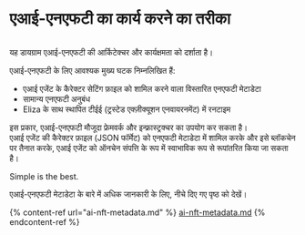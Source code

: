 # एआई-एनएफटी का कार्य करने का तरीका

<img src=".gitbook/assets/file.excalidraw.svg" alt="" class="gitbook-drawing">

यह डायग्राम एआई-एनएफटी की आर्किटेक्चर और कार्यक्षमता को दर्शाता है।  

एआई-एनएफटी के लिए आवश्यक मुख्य घटक निम्नलिखित हैं:

* एआई एजेंट के कैरेक्टर सेटिंग फ़ाइल को शामिल करने वाला विस्तारित एनएफटी मेटाडेटा  
* सामान्य एनएफटी अनुबंध  
* Eliza के साथ स्थापित टीईई (ट्रस्टेड एक्ज़ीक्यूशन एनवायरनमेंट) में रनटाइम  

इस प्रकार, एआई-एनएफटी मौजूदा फ्रेमवर्क और इन्फ्रास्ट्रक्चर का उपयोग कर सकता है।  
एआई एजेंट की कैरेक्टर फ़ाइल (JSON फॉर्मेट) को एनएफटी मेटाडेटा में शामिल करके और इसे ब्लॉकचेन पर तैनात करके, एआई एजेंट को ऑनचेन संपत्ति के रूप में स्वाभाविक रूप से रूपांतरित किया जा सकता है।

Simple is the best.

एआई-एनएफटी मेटाडेटा के बारे में अधिक जानकारी के लिए, नीचे दिए गए पृष्ठ को देखें।

{% content-ref url="ai-nft-metadata.md" %}
[ai-nft-metadata.md](ai-nft-metadata.md)
{% endcontent-ref %}